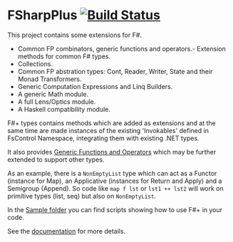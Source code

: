 FSharpPlus [![Build Status](https://api.travis-ci.org/gusty/FSharpPlus.svg?branch=master)](https://travis-ci.org/gusty/FSharpPlus)
==========

This project contains some extensions for F#.

 - Common FP combinators, generic functions and operators.- Extension methods for common F# types.
 - Collections.
 - Common FP abstration types: Cont, Reader, Writer, State and their Monad Transformers.
 - Generic Computation Expressions and Linq Builders.
 - A generic Math module.
 - A full Lens/Optics module.
 - A Haskell compatibility module.

F#+ types contains methods which are added as extensions and at the same time are made instances of the existing 'Invokables' defined in FsControl Namespace, integrating them with existing .NET types.

It also provides [Generic Functions and Operators](http://gusty.github.io/FSharpPlus/reference/fsharpplus-operators.html) which may be further extended to support other types.

As an example, there is a <code>NonEmptyList</code> type which can act as a Functor (instance for Map), an Applicative (instances for Return and Apply) and a Semigroup (Append). So code like ``map f lst`` or ``lst1 ++ lst2`` will work on primitive types (list, seq) but also on ``NonEmptyList``.

In the [Sample folder](https://github.com/gusty/FSharpPlus/tree/master/src/FSharpPlus/Samples) you can find scripts showing how to use F#+ in your code.

See the [documentation](http://gusty.github.io/FSharpPlus) for more details.
